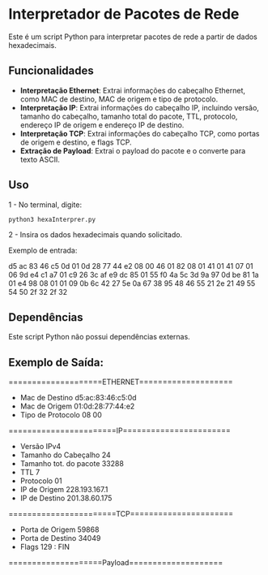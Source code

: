 # Interpretador de Pacotes de Rede

Este é um script Python para interpretar pacotes de rede a partir de dados hexadecimais.

## Funcionalidades

- **Interpretação Ethernet**: Extrai informações do cabeçalho Ethernet, como MAC de destino, MAC de origem e tipo de protocolo.
- **Interpretação IP**: Extrai informações do cabeçalho IP, incluindo versão, tamanho do cabeçalho, tamanho total do pacote, TTL, protocolo, endereço IP de origem e endereço IP de destino.
- **Interpretação TCP**: Extrai informações do cabeçalho TCP, como portas de origem e destino, e flags TCP.
- **Extração de Payload**: Extrai o payload do pacote e o converte para texto ASCII.

## Uso

1 - No terminal, digite:
```
python3 hexaInterprer.py
```

2 - Insira os dados hexadecimais quando solicitado.

Exemplo de entrada:

d5 ac 83 46 c5 0d 01 0d 28 77 44 e2 08 00 46 01
82 08 01 41 01 41 07 01 06 9d e4 c1 a7 01 c9 26
3c af e9 dc 85 01 55 f0 4a 5c 3d 9a 97 0d be 81
1a 01 e4 98 08 01 01 09 0b 6c 42 27 5e 0a 67 38
95 48 46 55 21 2e 21 49 55 54 50 2f 32 2f 32


## Dependências

Este script Python não possui dependências externas.


## Exemplo de Saída:

====================ETHERNET====================

- Mac de Destino           d5:ac:83:46:c5:0d
- Mac de Origem            01:0d:28:77:44:e2
- Tipo de Protocolo        08 00

=======================IP=======================

- Versão                  IPv4
- Tamanho do Cabeçalho    24
- Tamanho tot. do pacote  33288
- TTL                     7
- Protocolo               01
- IP de Origem            228.193.167.1
- IP de Destino           201.38.60.175

=======================TCP======================

- Porta de Origem         59868
- Porta de Destino        34049
- Flags                   129 : FIN

====================Payload====================
